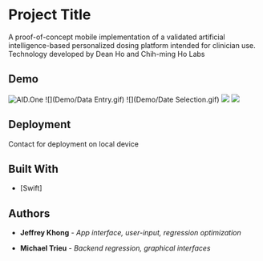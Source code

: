 # Project Title

A proof-of-concept mobile implementation of a validated artificial intelligence-based personalized dosing platform intended for clinician use. Technology developed by Dean Ho and Chih-ming Ho Labs

## Demo

![AID.One](Demo/AID-One.gif)
![](Demo/Data Entry.gif)
![](Demo/Date Selection.gif)
![](DemoGraph.gif)
![](Demo/Recalibration.gif)

## Deployment

Contact for deployment on local device

## Built With

* [Swift]

## Authors

* **Jeffrey Khong** - *App interface, user-input, regression optimization*

* **Michael Trieu** - *Backend regression, graphical interfaces*
